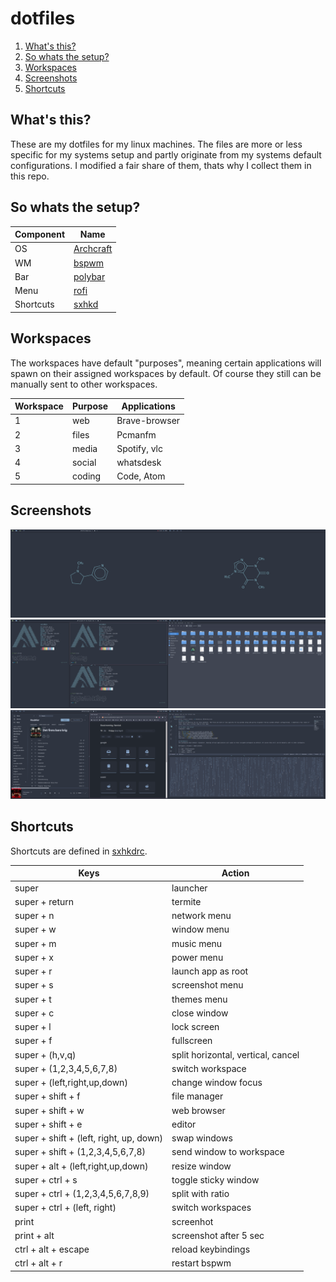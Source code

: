 # dotfiles
1. [What's this?](#whats-this)
2. [So whats the setup?](#So-whats-the-setup)
3. [Workspaces](#Workspaces)
4. [Screenshots](#Screenshots)
5. [Shortcuts](#Shortcuts)

## What's this?
These are my dotfiles for my linux machines. The files are more or less specific for my systems setup and partly originate from my systems default configurations. I modified a fair share of them, thats why I collect them in this repo.

## So whats the setup?
Component | Name
--- | ---
OS | [Archcraft](https://archcraft-os.github.io/)
WM | [bspwm](https://github.com/baskerville/bspwm)
Bar | [polybar](https://github.com/polybar/polybar)
Menu | [rofi](https://github.com/davatorium/rofi)
Shortcuts | [sxhkd](https://github.com/baskerville/sxhkd)

## Workspaces
The workspaces have default "purposes", meaning certain applications will spawn on their assigned workspaces by default. Of course they still can be manually sent to other workspaces.

Workspace | Purpose | Applications
--- | --- | ---
1 | web | Brave-browser
2 | files | Pcmanfm
3 | media | Spotify, vlc
4 | social | whatsdesk
5 | coding | Code, Atom

## Screenshots
<img src="https://github.com/YannickSpoerl/dotfiles/blob/master/screenshots/scrot0.png">

<img src="https://github.com/YannickSpoerl/dotfiles/blob/master/screenshots/scrot1.png">

<img src="https://github.com/YannickSpoerl/dotfiles/blob/master/screenshots/scrot2.png">

## Shortcuts
Shortcuts are defined in [sxhkdrc](https://github.com/YannickSpoerl/dotfiles/blob/master/.config/sxhkd/sxhkdrc).

Keys | Action
--- | ---
super | launcher
super + return | termite
super + n | network menu
super + w | window menu
super + m | music menu
super + x | power menu
super + r | launch app as root
super + s | screenshot menu
super + t | themes menu
super + c | close window
super + l | lock screen
super + f | fullscreen
super + (h,v,q) | split horizontal, vertical, cancel
super + (1,2,3,4,5,6,7,8) | switch workspace
super + (left,right,up,down) | change window focus
super + shift + f | file manager
super + shift + w | web browser
super + shift + e | editor
super + shift + (left, right, up, down) | swap windows
super + shift + (1,2,3,4,5,6,7,8) | send window to workspace
super + alt + (left,right,up,down) | resize window
super + ctrl + s | toggle sticky window
super + ctrl + (1,2,3,4,5,6,7,8,9) | split with ratio
super + ctrl + (left, right) | switch workspaces
print | screenhot
print + alt | screenshot after 5 sec
ctrl + alt + escape | reload keybindings
ctrl + alt + r | restart bspwm
